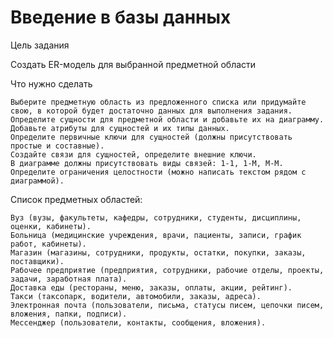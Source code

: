 # Введение в базы данных

Цель задания

Создать ER-модель для выбранной предметной области


Что нужно сделать

    Выберите предметную область из предложенного списка или придумайте свою, в которой будет достаточно данных для выполнения задания.
    Определите сущности для предметной области и добавьте их на диаграмму.
    Добавьте атрибуты для сущностей и их типы данных.
    Определите первичные ключи для сущностей (должны присутствовать простые и составные).
    Создайте связи для сущностей, определите внешние ключи. 
    В диаграмме должны присутствовать виды связей: 1-1, 1-M, M-M.
    Определите ограничения целостности (можно написать текстом рядом с диаграммой).


Список предметных областей:

    Вуз (вузы, факультеты, кафедры, сотрудники, студенты, дисциплины, оценки, кабинеты).
    Больница (медицинские учреждения, врачи, пациенты, записи, график работ, кабинеты).
    Магазин (магазины, сотрудники, продукты, остатки, покупки, заказы, поставщики).
    Рабочее предприятие (предприятия, сотрудники, рабочие отделы, проекты, задачи, заработная плата).
    Доставка еды (рестораны, меню, заказы, оплаты, акции, рейтинг).
    Такси (таксопарк, водители, автомобили, заказы, адреса).
    Электронная почта (пользователи, письма, статусы писем, цепочки писем, вложения, папки, подписи).
    Мессенджер (пользователи, контакты, сообщения, вложения).